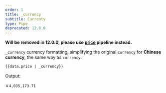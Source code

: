 ```yaml
---
order: 1
title: _currency
subtitle: Currenty
type: Pipe
deprecated: 12.0.0
---
```

**Will be removed in 12.0.0, please use [price](/util/pipes-currency/en#price) pipeline instead.**

`_currency` currency formatting, simplifying the original `currency` for **Chinese currency**, the same way as `currency`.

```html
{{data.price | _currency}}
```

Output:

```
￥4,035,173.71
```
